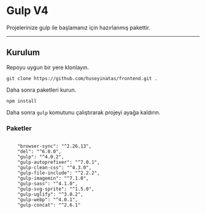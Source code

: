 # Gulp V4
<p>Projelerinize gulp ile başlamanız için hazırlanmış pakettir.</p>
<hr>
<h2>Kurulum</h2>
<p>Repoyu uygun bir yere klonlayın.</p>
<pre>
<code>git clone https://github.com/huseyinatas/frontend.git .</code>
</pre>
<p>Daha sonra paketleri kurun.</p>
<pre>
<code>npm install</code>
</pre>
<p>Daha sonra <code>gulp</code> komutunu çalıştırarak projeyi ayağa kaldırın.</p>
<h3>Paketler</h3>
<pre>
<code>
    "browser-sync": "^2.26.13",
    "del": "^6.0.0",
    "gulp": "^4.0.2",
    "gulp-autoprefixer": "^7.0.1",
    "gulp-clean-css": "^4.3.0",
    "gulp-file-include": "^2.2.2",
    "gulp-imagemin": "^7.1.0",
    "gulp-sass": "^4.1.0",
    "gulp-svg-sprite": "^1.5.0",
    "gulp-uglify": "^3.0.2",
    "gulp-webp": "^4.0.1",
    "gulp-concat": "^2.6.1"
</code>
</pre>